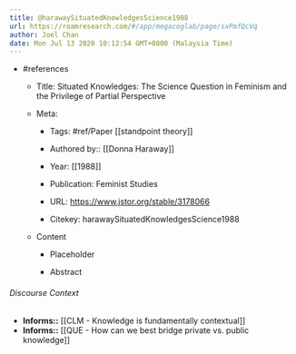 ```yaml
---
title: @harawaySituatedKnowledgesScience1988
url: https://roamresearch.com/#/app/megacoglab/page/sxPmfQcVq
author: Joel Chan
date: Mon Jul 13 2020 10:12:54 GMT+0800 (Malaysia Time)
---
```


- #references

    - Title: Situated Knowledges: The Science Question in Feminism and the Privilege of Partial Perspective

    - Meta:

        - Tags: #ref/Paper [[standpoint theory]]

        - Authored by::  [[Donna Haraway]]

        - Year: [[1988]]

        - Publication: Feminist Studies

        - URL: https://www.jstor.org/stable/3178066

        - Citekey: harawaySituatedKnowledgesScience1988

    - Content

        - Placeholder

        - Abstract

###### Discourse Context

- **Informs::** [[CLM - Knowledge is fundamentally contextual]]
- **Informs::** [[QUE - How can we best bridge private vs. public knowledge]]
